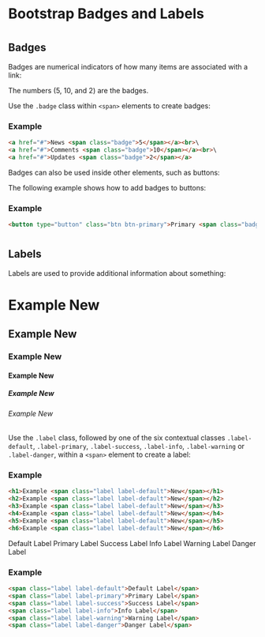 Bootstrap Badges and Labels
=========================

#  

#  

Badges
------

Badges are numerical indicators of how many items are associated with a link:

The numbers (5, 10, and 2) are the badges.

Use the `.badge` class within `<span>` elements to create badges:

### Example

```html 
<a href="#">News <span class="badge">5</span></a><br>\
<a href="#">Comments <span class="badge">10</span></a><br>\
<a href="#">Updates <span class="badge">2</span></a>
```

Badges can also be used inside other elements, such as buttons:

The following example shows how to add badges to buttons:

### Example

``` html
<button type="button" class="btn btn-primary">Primary <span class="badge">7</span></button>
```

#  

Labels
------

Labels are used to provide additional information about something:

Example New
===========

Example New
-----------

### Example New

#### Example New

##### Example New

###### Example New

Use the `.label` class,  followed by one of the six contextual classes `.label-default`, `.label-primary`, `.label-success`, `.label-info`, `.label-warning` or `.label-danger`, within a `<span>` element to create a label:

### Example

```html
<h1>Example <span class="label label-default">New</span></h1>
<h2>Example <span class="label label-default">New</span></h2>
<h3>Example <span class="label label-default">New</span></h3>
<h4>Example <span class="label label-default">New</span></h4>
<h5>Example <span class="label label-default">New</span></h5>
<h6>Example <span class="label label-default">New</span></h6>
```

Default Label Primary Label Success Label Info Label Warning Label Danger Label

### Example

``` html
<span class="label label-default">Default Label</span>
<span class="label label-primary">Primary Label</span>
<span class="label label-success">Success Label</span>
<span class="label label-info">Info Label</span>
<span class="label label-warning">Warning Label</span>
<span class="label label-danger">Danger Label</span>
```